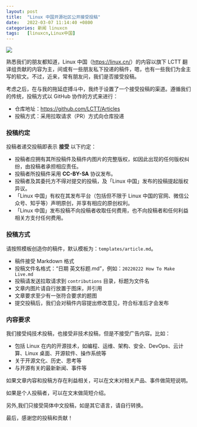 ```yaml
---
layout: post
title:	"Linux 中国开源社区公开接受投稿"
date:	2022-03-07 11:14:40 +0800 
categories:	新闻 linuxcn 
tags:	[linuxcn,Linux中国]
---
```



![](/Asserts/Images//attachment/album/202203/07/111231hcbyoebk9umzm13y.jpg)


熟悉我们的朋友都知道，Linux 中国（<https://linux.cn/>）的内容以旗下 LCTT 翻译组贡献的内容为主，间或有一些朋友私下投递的稿件，嗯，也有一些我们为金主写的软文。不过，近来，常有朋友问，我们是否接受投稿。


考虑之后，在与我的拖延症搏斗中，我终于设置了一个接受投稿的渠道。遵循我们的传统，投稿方式以 GitHub 协作的方式来进行：


* 仓库地址：<https://github.com/LCTT/Articles>
* 投稿方式：采用拉取请求（PR）方式向仓库投递


### 投稿约定


投稿者递交投稿即表示 **接受** 以下约定：


* 投稿者应拥有其所投稿件及稿件内图片的完整版权，如因此出现的任何版权纠纷，由投稿者承担相应责任。
* 投稿者所投稿件采用 **CC-BY-SA** 协议发布。
* 投稿者及其委托方不得对提交的投稿，及「Linux 中国」发布的投稿提起版权异议。
* 「Linux 中国」有权在其发布平台（包括但不限于 Linux 中国的官网、微信公众号、知乎等）声明原创，并享有相应的原创权利。
* 「Linux 中国」发布投稿不向投稿者收取任何费用，也不向投稿者和任何利益相关方支付任何费用。


### 投稿方式


请按照模板创造你的稿件，默认模板为：`templates/article.md`。


* 稿件接受 Markdown 格式
* 投稿文件名格式：“日期 英文标题.md”，例如：`20220222 How To Make Live.md`
* 投稿请发送拉取请求到 `contributions` 目录，标题为文件名
* 文章内图片请自行放置于图床，并引用
* 文章要求至少有一张符合要求的题图
* 提交投稿后，我们会对稿件内容提出修改意见，符合标准后才会发布


### 内容要求


我们接受纯技术投稿，也接受非技术投稿，但是不接受广告内容。比如：


* 包括 Linux 在内的开源技术，如编程、运维、架构、安全、DevOps、云计算、Linux 桌面、开源软件、操作系统等
* 关于开源文化、历史、思考等
* 与开源有关的最新新闻、事件等


如果文章内容和投稿方存在利益相关，可以在文末对相关产品、事件做简短说明。


如果是个人投稿者，可以在文末做简短介绍。


另外,我们只接受简体中文投稿，如是其它语言，请自行转换。


最后，感谢您的投稿和贡献！
